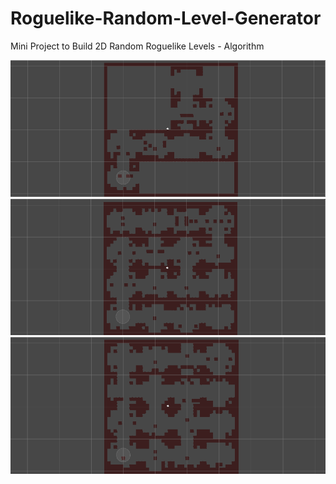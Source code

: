 # Roguelike-Random-Level-Generator
Mini Project to Build 2D Random Roguelike Levels - Algorithm

![img alt](https://github.com/PowerFish1/Roguelike-Random-Level-Generator/blob/main/Images/generating.png)
![img alt](https://github.com/PowerFish1/Roguelike-Random-Level-Generator/blob/main/Images/generate1.png)
![img alt](https://github.com/PowerFish1/Roguelike-Random-Level-Generator/blob/main/Images/generate2.png)
